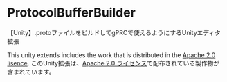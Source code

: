 # ProtocolBufferBuilder
【Unity】.protoファイルをビルドしてgPRCで使えるようにするUnityエディタ拡張

This unity extends includes the work that is distributed in the [Apache 2.0 lisence](https://licenses.nuget.org/Apache-2.0).
このUnity拡張は、[Apache 2.0 ライセンス](https://licenses.nuget.org/Apache-2.0)で配布されている製作物が含まれています。
